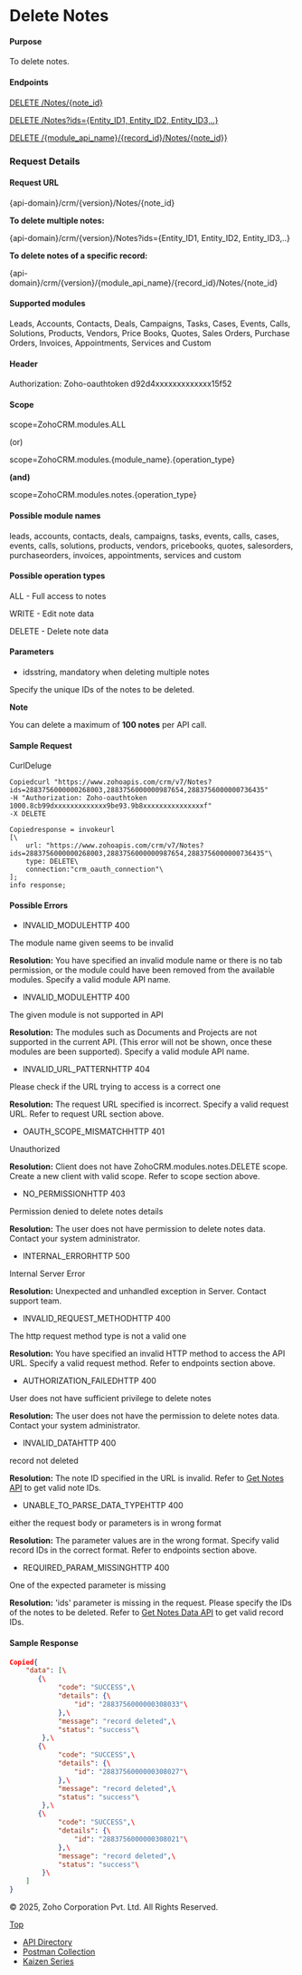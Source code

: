
# Delete Notes

#### Purpose

To delete notes.

#### Endpoints

[DELETE /Notes/{note\_id}](https://www.zoho.com/crm/developer/docs/api/v7/delete-notes.html)

[DELETE /Notes?ids={Entity\_ID1, Entity\_ID2, Entity\_ID3,..}](https://www.zoho.com/crm/developer/docs/api/v7/delete-notes.html)

[DELETE /{module\_api\_name}/{record\_id}/Notes/{note\_id}}](https://www.zoho.com/crm/developer/docs/api/v7/delete-notes.html)

### Request Details

#### Request URL

{api-domain}/crm/{version}/Notes/{note\_id}

**To delete multiple notes:**

{api-domain}/crm/{version}/Notes?ids={Entity\_ID1, Entity\_ID2, Entity\_ID3,..}

**To delete notes of a specific record:**

{api-domain}/crm/{version}/{module\_api\_name}/{record\_id}/Notes/{note\_id}

#### Supported modules

Leads, Accounts, Contacts, Deals, Campaigns, Tasks, Cases, Events, Calls, Solutions, Products, Vendors, Price Books, Quotes, Sales Orders, Purchase Orders, Invoices, Appointments, Services and Custom

#### Header

Authorization: Zoho-oauthtoken d92d4xxxxxxxxxxxxx15f52

#### Scope

scope=ZohoCRM.modules.ALL

(or)

scope=ZohoCRM.modules.{module\_name}.{operation\_type}

**(and)**

scope=ZohoCRM.modules.notes.{operation\_type}

#### Possible module names

leads, accounts, contacts, deals, campaigns, tasks, events, calls, cases, events, calls, solutions, products, vendors, pricebooks, quotes, salesorders, purchaseorders, invoices, appointments, services and custom

#### Possible operation types

ALL - Full access to notes

WRITE - Edit note data

DELETE - Delete note data

#### Parameters

- idsstring, mandatory when deleting multiple notes



Specify the unique IDs of the notes to be deleted.


**Note**

You can delete a maximum of **100 notes** per API call.

#### Sample Request

CurlDeluge

``` curl
Copiedcurl "https://www.zohoapis.com/crm/v7/Notes?ids=2883756000000268003,2883756000000987654,2883756000000736435"
-H "Authorization: Zoho-oauthtoken 1000.8cb99dxxxxxxxxxxxxx9be93.9b8xxxxxxxxxxxxxxxf"
-X DELETE
```

``` deluge
Copiedresponse = invokeurl
[\
	url: "https://www.zohoapis.com/crm/v7/Notes?ids=2883756000000268003,2883756000000987654,2883756000000736435"\
	type: DELETE\
	connection:"crm_oauth_connection"\
];
info response;
```

#### Possible Errors

- INVALID\_MODULEHTTP 400



The module name given seems to be invalid

**Resolution:** You have specified an invalid module name or there is no tab permission, or the module could have been removed from the available modules. Specify a valid module API name.

- INVALID\_MODULEHTTP 400



The given module is not supported in API

**Resolution:** The modules such as Documents and Projects are not supported in the current API. (This error will not be shown, once these modules are been supported). Specify a valid module API name.

- INVALID\_URL\_PATTERNHTTP 404



Please check if the URL trying to access is a correct one

**Resolution:** The request URL specified is incorrect. Specify a valid request URL. Refer to request URL section above.

- OAUTH\_SCOPE\_MISMATCHHTTP 401



Unauthorized

**Resolution:** Client does not have ZohoCRM.modules.notes.DELETE scope. Create a new client with valid scope. Refer to scope section above.

- NO\_PERMISSIONHTTP 403



Permission denied to delete notes details

**Resolution:** The user does not have permission to delete notes data. Contact your system administrator.

- INTERNAL\_ERRORHTTP 500



Internal Server Error

**Resolution:** Unexpected and unhandled exception in Server. Contact support team.

- INVALID\_REQUEST\_METHODHTTP 400



The http request method type is not a valid one

**Resolution:** You have specified an invalid HTTP method to access the API URL. Specify a valid request method. Refer to endpoints section above.

- AUTHORIZATION\_FAILEDHTTP 400



User does not have sufficient privilege to delete notes

**Resolution:** The user does not have the permission to delete notes data. Contact your system administrator.

- INVALID\_DATAHTTP 400



record not deleted

**Resolution:** The note ID specified in the URL is invalid. Refer to [Get Notes API](https://www.zoho.com/crm/developer/docs/api/v7/get-notes.html) to get valid note IDs.

- UNABLE\_TO\_PARSE\_DATA\_TYPEHTTP 400



either the request body or parameters is in wrong format

**Resolution:** The parameter values are in the wrong format. Specify valid record IDs in the correct format. Refer to endpoints section above.

- REQUIRED\_PARAM\_MISSINGHTTP 400



One of the expected parameter is missing

**Resolution:** 'ids' parameter is missing in the request. Please specify the IDs of the notes to be deleted. Refer to [Get Notes Data API](https://www.zoho.com/crm/developer/docs/api/v7/get-notes.html) to get valid record IDs.


#### Sample Response

``` json
Copied{
    "data": [\
       {\
            "code": "SUCCESS",\
            "details": {\
                "id": "2883756000000308033"\
            },\
            "message": "record deleted",\
            "status": "success"\
        },\
       {\
            "code": "SUCCESS",\
            "details": {\
                "id": "2883756000000308027"\
            },\
            "message": "record deleted",\
            "status": "success"\
        },\
       {\
            "code": "SUCCESS",\
            "details": {\
                "id": "2883756000000308021"\
            },\
            "message": "record deleted",\
            "status": "success"\
        }\
    ]
}
```

© 2025, Zoho Corporation Pvt. Ltd. All Rights Reserved.

[Top](https://www.zoho.com/crm/developer/docs/api/v7/delete-notes.html#top)

- [API Directory](https://www.zoho.com/crm/developer/docs/api-directory.html?source_from=qlink_)
- [Postman Collection](https://www.postman.com/zohocrmdevelopers/workspace/zoho-crm-developers/overview?source_from=qlink_)
- [Kaizen Series](https://www.zoho.com/crm/developer/docs/kaizen-series-directory.html?source_from=qlink_)